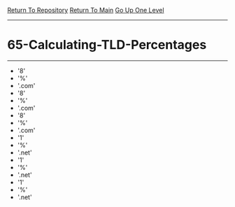 [Return To Repository](https://github.com/DigitalWarrior/piholeparser/)
[Return To Main](https://github.com/DigitalWarrior/piholeparser/blob/master/RecentRunLogs/Mainlog.md)
[Go Up One Level](https://github.com/DigitalWarrior/piholeparser/blob/master/RecentRunLogs/TopLevelScripts/.md)
____________________________________
# 65-Calculating-TLD-Percentages
________________________________________________
* '8'
* '%'
* '.com'
* '8'
* '%'
* '.com'
* '8'
* '%'
* '.com'
* '1'
* '%'
* '.net'
* '1'
* '%'
* '.net'
* '1'
* '%'
* '.net'

